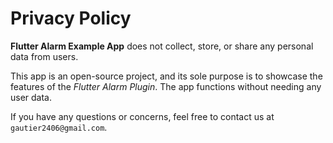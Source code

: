 # Privacy Policy

**Flutter Alarm Example App** does not collect, store, or share any personal data from users.

This app is an open-source project, and its sole purpose is to showcase the features of the *Flutter Alarm Plugin*. The app functions without needing any user data.

If you have any questions or concerns, feel free to contact us at `gautier2406@gmail.com`.